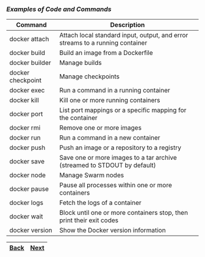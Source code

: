 ### _Examples of Code and Commands_

Command         | Description
-----------     |-----------------
docker attach   | Attach local standard input, output, and error streams to a running container
docker build    | Build an image from a Dockerfile
docker builder  | Manage builds
docker checkpoint   | Manage checkpoints
docker exec     | Run a command in a running container
docker kill     | Kill one or more running containers
docker port     | List port mappings or a specific mapping for the container
docker rmi      | Remove one or more images
docker run      | Run a command in a new container
docker push     | Push an image or a repository to a registry
docker save     | Save one or more images to a tar archive (streamed to STDOUT by default)
docker node   | Manage Swarm nodes
docker pause    | Pause all processes within one or more containers
docker logs   | Fetch the logs of a container
docker wait   | Block until one or more containers stop, then print their exit codes
docker version    | Show the Docker version information

[Back](page2.md)|[Next](page4.md)
----------------|----------------
